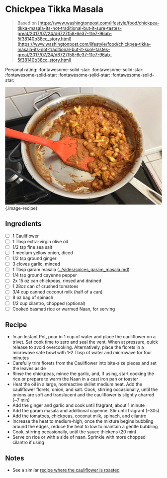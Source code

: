 # Chickpea Tikka Masala

> Based on [https://www.washingtonpost.com/lifestyle/food/chickpea-tikka-masala-its-not-traditional-but-it-sure-tastes-great/2017/07/24/d6727f58-6e37-11e7-96ab-5f38140b38cc_story.html](https://www.washingtonpost.com/lifestyle/food/chickpea-tikka-masala-its-not-traditional-but-it-sure-tastes-great/2017/07/24/d6727f58-6e37-11e7-96ab-5f38140b38cc_story.html)

<!-- {cts} rating=5; (User can specify rating on scale of 1-5) -->

Personal rating: :fontawesome-solid-star: :fontawesome-solid-star: :fontawesome-solid-star: :fontawesome-solid-star: :fontawesome-solid-star:

<!-- {cte} -->

<!-- {cts} name_image=chickpea_tikka_masala.jpeg; (User can specify image name) -->

![chickpea_tikka_masala.jpeg](./chickpea_tikka_masala.jpeg){.image-recipe}

<!-- {cte} -->

## Ingredients

- [ ] 1 Cauliflower
- [ ] 1 Tbsp extra-virgin olive oil
- [ ] 1/2 tsp fine sea salt
- [ ] 1 medium yellow onion, diced
- [ ] 1/2 tsp ground ginger
- [ ] 3 cloves garlic, minced
- [ ] 1 Tbsp garam masala ([../sides/spices_garam_masala.md](../meals/spices_garam_masala.md))
- [ ] 1/4 tsp ground cayenne pepper
- [ ] 2x 15 oz can chickpeas, rinsed and drained
- [ ] 1 28oz can of crushed tomatoes
- [ ] 3/4 cup canned coconut milk (half of a can)
- [ ] 8 oz bag of spinach
- [ ] 1/2 cup cilantro, chopped (optional)
- [ ] Cooked basmati rice or warmed Naan, for serving

## Recipe

- In an Instant Pot, pour in 1 cup of water and place the cauliflower on a trivet. Set cook time to zero and seal the vent. When at pressure, quick release to avoid overcooking. Alternatively, place the florets in a microwave safe bowl with 1-2 Tbsp of water and microwave for four minutes
- Carefully trim florets from the Cauliflower into bite-size pieces and set the leaves aside
- Rinse the chickpeas, mince the garlic, and, if using, start cooking the rice or prepare to warm the Naan in a cast iron pan or toaster
- Heat the oil in a large, nonreactive skillet medium heat. Add the cauliflower florets, onion, and salt. Cook, stirring occasionally, until the onions are soft and translucent and the cauliflower is slightly charred (~7 min)
- Add the ginger and garlic and cook until fragrant, about 1 minute
- Add the garam masala and additional cayenne. Stir until fragrant (~30s)
- Add the tomatoes, chickpeas, coconut milk, spinach, and cilantro
- Increase the heat to medium-high; once the mixture begins bubbling around the edges, reduce the heat to low to maintain a gentle bubbling
- Cook, stirring occasionally, until the sauce thickens (20 min)
- Serve on rice or with a side of naan. Sprinkle with more chopped cilantro if using

## Notes

- See a similar [recipe where the cauliflower is roasted](https://www.washingtonpost.com/recipes/tandoori-cauliflower)

